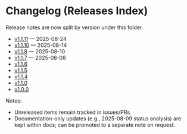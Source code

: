 # Changelog (Releases Index)

Release notes are now split by version under this folder.

- [v1.1.11](./v1.1.11.md) — 2025-08-24
- [v1.1.10](./v1.1.10.md) — 2025-08-14
- [v1.1.8](./v1.1.8.md) — 2025-08-10
- [v1.1.7](./v1.1.7.md) — 2025-08-08
- [v1.1.6](./v1.1.6.md)
- [v1.1.5](./v1.1.5.md)
- [v1.1.4](./v1.1.4.md)
- [v1.1.0](./v1.1.0.md)
- [v1.0.0](./v1.0.0.md)

Notes:
- Unreleased items remain tracked in issues/PRs.
- Documentation-only updates (e.g., 2025-08-09 status analysis) are kept within docs; can be promoted to a separate note on request.
